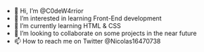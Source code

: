 - 👋 Hi, I’m @C0deW4rrior
- 👀 I’m interested in learning Front-End development
- 🌱 I’m currently learning HTML & CSS
- 💞️ I’m looking to collaborate on some projects in the near future
- 📫 How to reach me on Twitter @Nicolas16470738

<!---
C0deW4rrior/C0deW4rrior is a ✨ special ✨ repository because its `README.md` (this file) appears on your GitHub profile.
You can click the Preview link to take a look at your changes.
--->
